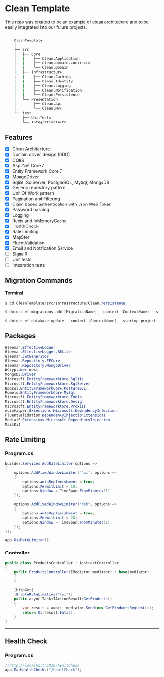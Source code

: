 # Clean Template 

<p>
    This repo was created to be an example of clean architecture and to be easily integrated into our future projects. 
</p>

```bash

    CleanTemplate
    |
    ├── src
    |   ├── Core
    │   |    ├── Clean.Application
    │   |    ├── Clean.Domain.Contracts
    |   |    └── Clean.Domain
    │   ├── Infrastructure
    |   |    ├── Clean.Caching
    |   |    ├── Clean.Identity
    |   |    ├── Clean.Logging
    |   |    ├── Clean.Notification
    |   |    └── Clean.Persistence
    |   └── Presentation
    |        ├── Clean.Api
    |        └── Clean.Mvc
    └── test
        ├── UnitTests
        └── IntegrationTests
```

## Features

- [x] Clean Architecture
- [X] Domain driven design (DDD)
- [x] CQRS
- [x] Asp .Net Core 7
- [x] Entity Framework Core 7
- [x] MongoDriver
- [x] Sqlite, SqlServer, PostgreSQL, MySql, MongoDB
- [x] Generic repository pattern
- [x] Unit Of Work pattern
- [X] Pagination and Filtering
- [x] Claim based authentication with Json Web Token
- [x] Password hashing
- [x] Logging
- [X] Redis and InMemoryCache
- [X] HealthCheck
- [X] Rate Limiting
- [x] MapSter
- [x] FluentValidation
- [X] Email and Notification Service
- [ ] SignalR 
- [ ] Unit tests
- [ ] Integration tests

## Migration Commands
#### Terminal
```csharp
$ cd CleanTemplate/src/Infrastructure/Clean.Persistence
```
```csharp
$ dotnet ef migrations add [MigrationName] --context [ContextName] --startup-project [ProjectDirectoryPath]
```
```csharp
$ dotnet ef database update --context [ContextName] --startup-project [ProjectDirectoryPath]
```


## Packages
```csharp
Gleeman.EffectiveLogger
Gleeman.EffectiveLogger.SQLite
Gleeman.JwtGenerator
Gleeman.Repository.EFCore
Gleeman.Repository.MongoDriver
BCrypt.Net-Next
MongoDB.Driver
Microsoft.EntityFrameworkCore.Sqlite
Microsoft.EntityFrameworkCore.SqlServer
Npgsql.EntityFrameworkCore.PostgreSQL
Pomelo.EntityFrameworkCore.MySql
Microsoft.EntityFrameworkCore.Tools
Microsoft.EntityFrameworkCore.Design
Microsoft.EntityFrameworkCore.Proxies
AutoMapper.Extensions.Microsoft.DependencyInjection
FluentValidation.DependencyInjectionExtensions
MediatR.Extensions.Microsoft.DependencyInjection
MailKit
```

## Rate Limiting
### Program.cs
```csharp
builder.Services.AddRateLimiter(options =>
{
    options.AddFixedWindowLimiter("Api", options =>
    {
        options.AutoReplenishment = true;
        options.PermitLimit = 10;
        options.Window = TimeSpan.FromMinutes(1);
    });

    options.AddFixedWindowLimiter("Web", options =>
    {
        options.AutoReplenishment = true;
        options.PermitLimit = 20;
        options.Window = TimeSpan.FromMinutes(1);
    });
});
```
```csharp
app.UseRateLimiter();
```
### Controller
```csharp
public class ProductsController : AbstractController
{
    public ProductsController(IMediator mediator) : base(mediator)
    {
    }

    [HttpGet]
    [EnableRateLimiting("Api")]
    public async Task<IActionResult>GetProducts()
    {
        var result = await _mediator.Send(new GetProductsRequest());
        return Ok(result.Datas);
    }
}

```
<hr>

## Health Check
### Program.cs
```csharp
//http://localhost:5019/healtCheck
app.MapHealthChecks("/healtCheck");
```

